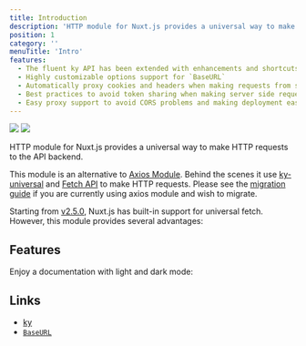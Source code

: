 ```yaml
---
title: Introduction
description: 'HTTP module for Nuxt.js provides a universal way to make HTTP requests to the API backend.'
position: 1
category: ''
menuTitle: 'Intro'
features:
  - The fluent ky API has been extended with enhancements and shortcuts
  - Highly customizable options support for `BaseURL`
  - Automatically proxy cookies and headers when making requests from server side
  - Best practices to avoid token sharing when making server side requests
  - Easy proxy support to avoid CORS problems and making deployment easier
---
```


<img src="/preview.png" class="light-img" />
<img src="/preview-dark.png" class="dark-img" />

HTTP module for Nuxt.js provides a universal way to make HTTP requests to the API backend.

This module is an alternative to [Axios Module](https://github.com/nuxt-community/axios-module). Behind the scenes it use [ky-universal](https://github.com/sindresorhus/ky-universal) and [Fetch API](https://developer.mozilla.org/en-US/docs/Web/API/Fetch_API) to make HTTP requests. Please see the [migration guide](./guide/migration) if you are currently using axios module and wish to migrate.

Starting from [v2.5.0](https://github.com/nuxt/nuxt.js/releases/tag/v2.5.0), Nuxt.js has built-in support for universal fetch. However, this module provides several advantages:

## Features

<list :items="features"></list>

<p class="flex items-center">Enjoy a documentation with light and dark mode:&nbsp;<app-color-switcher class="p-2"></app-color-switcher></p>

## Links

* [ky](https://github.com/sindresorhus/ky)
* [`BaseURL`](/options#baseurl)
